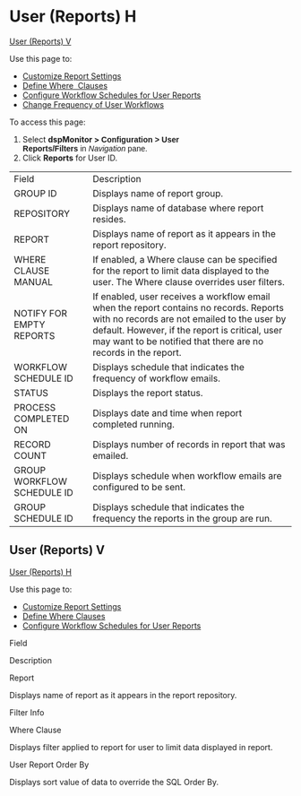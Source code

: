# User (Reports) H

[User (Reports) V](#User_Reports_V)

<div class="use">

Use this page to:

  - [Customize Report
    Settings](../Use_Cases/Configure_User_Settings_Reports_and_Filters.htm#Customize_Report_Settings)
  - [Define
    Where  Clauses](../Use_Cases/Configure_User_Settings_Reports_and_Filters.htm#Define_Where_Clauses)
  - [Configure Workflow Schedules for User
    Reports](../Use_Cases/Manage_Workflow_Emails.htm#Configure_Workflow_Schedules_for_User_Reports)
  - [Change Frequency of User
    Workflows](../Use_Cases/Tips_and_Troubleshooting.htm#Change_Frequency_of_User_Workflows)

</div>

To access this page:

1.  Select <span style="font-weight: bold;">dspMonitor \>
    </span><span style="font-family: Arial, sans-serif;">**Configuration
    \> User Reports/Filters** in *Navigation* pane.</span>
2.  Click **Reports** for User
ID.

|                            |                                                                                                                                                                                                                                                           |
| -------------------------- | --------------------------------------------------------------------------------------------------------------------------------------------------------------------------------------------------------------------------------------------------------- |
| Field                      | Description                                                                                                                                                                                                                                               |
| GROUP ID                   | Displays name of report group.                                                                                                                                                                                                                            |
| REPOSITORY                 | Displays name of database where report resides.                                                                                                                                                                                                           |
| REPORT                     | Displays name of report as it appears in the report repository.                                                                                                                                                                                           |
| WHERE CLAUSE MANUAL        | If enabled, a Where clause can be specified for the report to limit data displayed to the user. The Where clause overrides user filters.                                                                                                                  |
| NOTIFY FOR EMPTY REPORTS   | If enabled, user receives a workflow email when the report contains no records. Reports with no records are not emailed to the user by default. However, if the report is critical, user may want to be notified that there are no records in the report. |
| WORKFLOW SCHEDULE ID       | Displays schedule that indicates the frequency of workflow emails.                                                                                                                                                                                        |
| STATUS                     | Displays the report status.                                                                                                                                                                                                                               |
| PROCESS COMPLETED ON       | Displays date and time when report completed running.                                                                                                                                                                                                     |
| RECORD COUNT               | Displays number of records in report that was emailed.                                                                                                                                                                                                    |
| GROUP WORKFLOW SCHEDULE ID | Displays schedule when workflow emails are configured to be sent.                                                                                                                                                                                         |
| GROUP SCHEDULE ID          | Displays schedule that indicates the frequency the reports in the group are run.                                                                                                                                                                          |

## <span id="User_Reports_V"></span>User (Reports) V

[User (Reports) H](User_Reports_H.htm)

<div class="use">

Use this page to:

  - [Customize Report
    Settings](../Use_Cases/Configure_User_Settings_Reports_and_Filters.htm#Customize_Report_Settings)
  - [Define Where
    Clauses](../Use_Cases/Configure_User_Settings_Reports_and_Filters.htm#Define_Where_Clauses)
  - [Configure Workflow Schedules for User
    Reports](../Use_Cases/Manage_Workflow_Emails.htm#Configure_Workflow_Schedules_for_User_Reports)

</div>

Field

Description

Report

Displays name of report as it appears in the report repository.

Filter Info

Where Clause

Displays filter applied to report for user to limit data displayed in
report.

User Report Order By

Displays sort value of data to override the SQL Order By.

